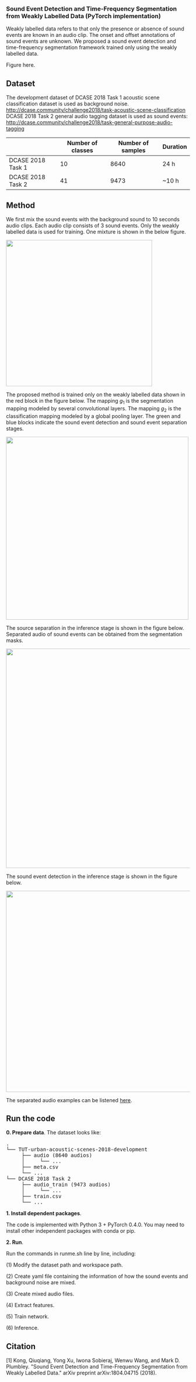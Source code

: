 ### Sound Event Detection and Time-Frequency Segmentation from Weakly Labelled Data (PyTorch implementation)

Weakly labelled data refers to that only the presence or absence of sound events are known in an audio clip. The onset and offset annotations of sound events are unknown. We proposed a sound event detection and time-frequency segmentation framework trained only using the weakly labelled data. 

Figure here. 

## Dataset
The development dataset of DCASE 2018 Task 1 acoustic scene classification dataset is used as background noise. http://dcase.community/challenge2018/task-acoustic-scene-classification
DCASE 2018 Task 2 general audio tagging dataset is used as sound events: http://dcase.community/challenge2018/task-general-purpose-audio-tagging

|                   | Number of classes | Number of samples | Duration |
|-------------------|-------------------|-------------------|----------|
| DCASE 2018 Task 1 | 10                | 8640              | 24 h     |
| DCASE 2018 Task 2 | 41                | 9473              | ~10 h    |

## Method
We first mix the sound events with the background sound to 10 seconds audio clips. Each audio clip consists of 3 sound events. Only the weakly labelled data is used for training. One mixture is shown in the below figure. 

<img src="https://github.com/qiuqiangkong/sed_time_freq_segmentation/blob/master/appendixes/waveform.png" width="400">

The proposed method is trained only on the weakly labelled data shown in the red block in the figure below. The mapping *g*<sub>1</sub> is the segmentation mapping modeled by several convolutional layers. The mapping *g*<sub>2</sub> is the classification mapping modeled by a global pooling layer. The green and blue blocks indicate the sound event detection and sound event separation stages. 

<img src="https://github.com/qiuqiangkong/sed_time_freq_segmentation/blob/master/appendixes/framework.png" width="500">

The source separation in the inference stage is shown in the figure below. Separated audio of sound events can be obtained from the segmentation masks. 

<img src="https://github.com/qiuqiangkong/sed_time_freq_segmentation/blob/master/appendixes/fig_ss.png" width="600">

The sound event detection in the inference stage is shown in the figure below. 

<img src="https://github.com/qiuqiangkong/sed_time_freq_segmentation/blob/master/appendixes/fig_sed.png" width="550">

The separated audio examples can be listened [here](https://drive.google.com/open?id=1Mj8APCdxLYge5kgMQnLDwefRsKM_nVdA). 

## Run the code
**0. Prepare data**. The dataset looks like:

<pre>
.
└── TUT-urban-acoustic-scenes-2018-development
     ├── audio (8640 audios)
     │     └── ...
     ├── meta.csv
     └── ...   
└── DCASE 2018 Task 2
     ├── audio_train (9473 audios)
     │     └── ...
     ├── train.csv
     └── ...
</pre>

**1. Install dependent packages**. 

The code is implemented with Python 3 + PyTorch 0.4.0. You may need to install other independent packages with conda or pip. 

**2. Run**. 

Run the commands in runme.sh line by line, including:

(1) Modify the dataset path and workspace path. 

(2) Create yaml file containing the information of how the sound events and background noise are mixed. 

(3) Create mixed audio files. 

(4) Extract features. 

(5) Train network. 

(6) Inference. 


## Citation
[1] Kong, Qiuqiang, Yong Xu, Iwona Sobieraj, Wenwu Wang, and Mark D. Plumbley. "Sound Event Detection and Time-Frequency Segmentation from Weakly Labelled Data." arXiv preprint arXiv:1804.04715 (2018).
